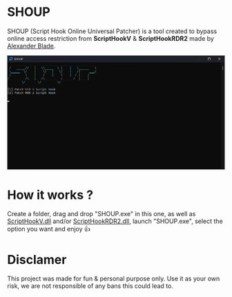 # SHOUP

SHOUP (Script Hook Online Universal Patcher) is a tool created to bypass online access restriction from **ScriptHookV** &amp; **ScriptHookRDR2** made by <a href="http://www.dev-c.com/">Alexander Blade</a>.

![SHOUP](https://raw.githubusercontent.com/K3rhos/SHOUP/main/SHOUP.png)

# How it works ?

Create a folder, drag and drop "SHOUP.exe" in this one, as well as <a href="http://www.dev-c.com/gtav/scripthookv/">ScriptHookV.dll</a> and/or <a href="http://www.dev-c.com/rdr2/scripthookrdr2/">ScriptHookRDR2.dll</a>, launch "SHOUP.exe", select the option you want and enjoy 👍

# Disclamer

This project was made for fun & personal purpose only. Use it as your own risk, we are not responsible of any bans this could lead to.
